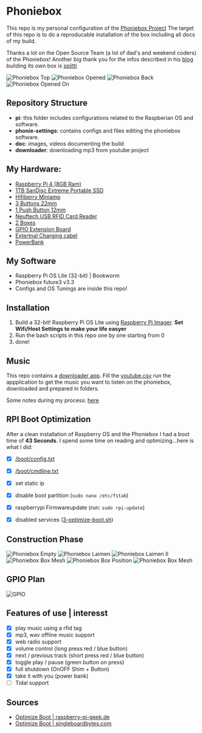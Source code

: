 # Phoniebox

This repo is my personal configuration of the [Phoniebox Project](https://phoniebox.de/)
The target of this repo is to do a reproducable installation of the box including all docs of my build.

Thanks a lot on the Open Source Team (a lot of dad's and weekend coders) of the Phoniebox! Another big thank you for the infos described in his [blog](https://splittscheid.de/phoniebox-bauanleitung-toniebox-alternative/) building its own box is [splitti](https://github.com/splitti/)

![Phoniebox Top](./doc/phonie_closed_top.jpg)
![Phoniebox Opened](./doc/phonie_bottons.jpg)
![Phoniebox Back](./doc/phonie_back.jpg)
![Phoniebox Opened On](./doc/phonie_open_top.jpg)

## Repository Structure

- **pi**: this folder includes configurations related to the Raspberian OS and software.
- **phonie-settings**: contains configs and files editing the phoniebox software.
- **doc**: images, videos documenting the build
- **downloader**: downloading mp3 from youtube project

## My Hardware:
- [Raspberry Pi 4 (8GB Ram)](https://geizhals.de/raspberry-pi-4-modell-b-v54547.html)
- [1TB SanDisc Extreme Portable SSD](https://geizhals.de/sandisk-extreme-1050mb-s-portable-ssd-1tb-sdssde61-1t00-g25-a2374502.html)
- [Hifiberry Miniamp](https://geizhals.de/hifiberry-miniamp-a2403639.html)
- [3 Buttons 22mm](https://geizhals.de/3422565781)
- [1 Push Button 12mm](https://www.amazon.de/gp/product/B0C135W52J/ref=ppx_yo_dt_b_asin_title_o03_s00?ie=UTF8&psc=1)
- [Neuftech USB RFID Card Reader](https://geizhals.de/rfid-nfc-modul-em4100-verschiedene-hersteller-a1520356.html)
- [2 Boxes](https://geizhals.de/visaton-frs-8-8-ohm-2004-a2855789.html)
- [GPIO Extension Board](https://geizhals.de/1940125090)
- [Extertnal Charging cabel](https://geizhals.de/2223961498)
- [PowerBank](https://geizhals.de/3502046731)

## My Software
- Raspberry Pi OS Lite (32-bit) | Bookworm
- Phoniebox future3 v3.3
- Configs and OS Tunings are inside this repo!

## Installation
1. Build a 32-bit! Raspberry Pi OS Lite using [Raspberry Pi Imager](https://www.raspberrypi.com/software/). **Set Wifi/Host Settings to make your life easyer**
2. Run the bash scripts in this repo one by one starting from 0
3. done!

## Music
This repo contains a [downloader app](./downloader). Fill the [youtube.csv](./downloader/youtube.csv) run the appplication to get the music you want to listen on the phoniebox, downloaded and prepared in folders.

Some notes during my process: [here](./NOTES.md)

## RPI Boot Optimization

After a clean installation of Raspberry OS and the Phoniebox I had a boot time of **43 Seconds**. I spend some time on reading and optimizing...here is what I did:

- [x] [/boot/config.txt](./pi/config.txt)
- [x] [/boot/cmdline.txt](./pi/cmdline.txt)
- [x] set static ip
- [x] disable boot partition (`sudo nano /etc/fstab`)
- [x] raspberrypi Firmwareupdate (run: `sudo rpi-update`)
- [x] disabled services ([3-optimize-boot.sh](./3-optimize-boot.sh))


## Construction Phase
![Phoniebox Empty](./doc/build_empty-box.jpg)
![Phoniebox Laimen](./doc/build_structure_laimen.jpg)
![Phoniebox Laimen II](./doc/build_structure_laimen_II.jpg)
![Phoniebox Box Mesh](./doc/build_draw_box_mesh.jpg)
![Phoniebox Box Position](./doc/build_check_box_position.jpg)
![Phoniebox Box Mesh](./doc/build_check_double_bottom.jpg)

## GPIO Plan
![GPIO](./GPIO-Plan.png)

## Features of use | interesst
- [x] play music using a rfid tag
- [x] mp3, wav offline music support
- [x] web radio support
- [x] volume control (long press red / blue button)
- [x] next / previous track (short press red / blue button)
- [x] toggle play / pause (green button on press)
- [x] full shutdown (OnOFF Shim + Button)
- [x] take it with you (power bank)
- [ ] Tidal support

## Sources

- [Optimize Boot | raspberry-pi-geek.de](https://www.raspberry-pi-geek.de/ausgaben/rpg/2020/06/die-boot-zeit-von-raspbian-optimieren/2/)
- [Optimize Boot | singleboardbytes.com](https://singleboardbytes.com/637/how-to-fast-boot-raspberry-pi.htm)